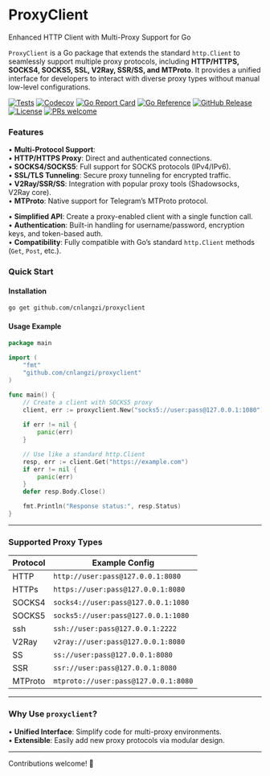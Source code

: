 # ProxyClient
Enhanced HTTP Client with Multi-Proxy Support for Go

`ProxyClient` is a Go package that extends the standard `http.Client` to seamlessly support multiple proxy protocols, including **HTTP/HTTPS, SOCKS4, SOCKS5, SSL, V2Ray, SSR/SS, and MTProto**. It provides a unified interface for developers to interact with diverse proxy types without manual low-level configurations.

[![Tests](https://github.com/cnlangzi/proxyclient/actions/workflows/tests.yml/badge.svg)](https://github.com/cnlangzi/proxyclient/actions/workflows/tests.yml)
[![Codecov](https://codecov.io/gh/cnlangzi/proxyclient/branch/main/graph/badge.svg)](https://codecov.io/gh/cnlangzi/proxyclient)
[![Go Report Card](https://goreportcard.com/badge/github.com/cnlangzi/proxyclient)](https://goreportcard.com/report/github.com/cnlangzi/proxyclient)
[![Go Reference](https://pkg.go.dev/badge/github.com/cnlangzi/proxyclient.svg)](https://pkg.go.dev/github.com/cnlangzi/proxyclient)
[![GitHub Release](https://img.shields.io/github/v/release/cnlangzi/proxyclient)](https://github.com/cnlangzi/proxyclient/releases)
[![License](https://img.shields.io/badge/license-MIT-blue.svg)](LICENSE)
[![PRs welcome](https://img.shields.io/badge/PRs-welcome-blue.svg)](https://github.com/cnlangzi/proxyclient/compare)


### **Features**  
• **Multi-Protocol Support**:  
  • **HTTP/HTTPS Proxy**: Direct and authenticated connections.  
  • **SOCKS4/SOCKS5**: Full support for SOCKS protocols (IPv4/IPv6).  
  • **SSL/TLS Tunneling**: Secure proxy tunneling for encrypted traffic.  
  • **V2Ray/SSR/SS**: Integration with popular proxy tools (Shadowsocks, V2Ray core).  
  • **MTProto**: Native support for Telegram’s MTProto protocol.  

• **Simplified API**: Create a proxy-enabled client with a single function call.  
• **Authentication**: Built-in handling for username/password, encryption keys, and token-based auth.  
• **Compatibility**: Fully compatible with Go’s standard `http.Client` methods (`Get`, `Post`, etc.).  



### **Quick Start**  
#### **Installation**  
```bash
go get github.com/cnlangzi/proxyclient
```

#### **Usage Example**  
```go
package main

import (
    "fmt"
    "github.com/cnlangzi/proxyclient"
)

func main() {
    // Create a client with SOCKS5 proxy
    client, err := proxyclient.New("socks5://user:pass@127.0.0.1:1080")
    
    if err != nil {
        panic(err)
    }

    // Use like a standard http.Client
    resp, err := client.Get("https://example.com")
    if err != nil {
        panic(err)
    }
    defer resp.Body.Close()

    fmt.Println("Response status:", resp.Status)
}
```

---

### **Supported Proxy Types**  
| Protocol  | Example Config                          |  
|-----------|-----------------------------------------|  
| HTTP      | `http://user:pass@127.0.0.1:8080`       |  
| HTTPs     | `https://user:pass@127.0.0.1:8080`      |  
| SOCKS4    | `socks4://user:pass@127.0.0.1:1080`     |  
| SOCKS5    | `socks5://user:pass@127.0.0.1:1080`     | 
| ssh       | `ssh://user:pass@127.0.0.1:2222`      |   
| V2Ray     | `v2ray://user:pass@127.0.0.1:8080`      |  
| SS        | `ss://user:pass@127.0.0.1:8080`         |  
| SSR       | `ssr://user:pass@127.0.0.1:8080`        |  
| MTProto   | `mtproto://user:pass@127.0.0.1:8080`    |  

---


### **Why Use `proxyclient`?**  
• **Unified Interface**: Simplify code for multi-proxy environments.  
• **Extensible**: Easily add new proxy protocols via modular design.  

--- 

Contributions welcome! 🚀
